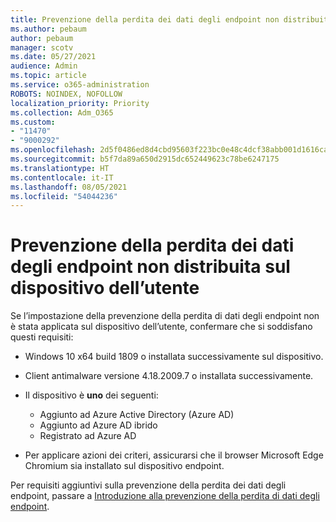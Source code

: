 ```yaml
---
title: Prevenzione della perdita dei dati degli endpoint non distribuita sul dispositivo dell’utente
ms.author: pebaum
author: pebaum
manager: scotv
ms.date: 05/27/2021
audience: Admin
ms.topic: article
ms.service: o365-administration
ROBOTS: NOINDEX, NOFOLLOW
localization_priority: Priority
ms.collection: Adm_O365
ms.custom:
- "11470"
- "9000292"
ms.openlocfilehash: 2d5f0486ed8d4cbd95603f223bc0e48c4dcf38abb001d1616ca968b1d6bba7de
ms.sourcegitcommit: b5f7da89a650d2915dc652449623c78be6247175
ms.translationtype: HT
ms.contentlocale: it-IT
ms.lasthandoff: 08/05/2021
ms.locfileid: "54044236"
---
```

# <a name="endpoint-dlp-not-deployed-to-users-device"></a>Prevenzione della perdita dei dati degli endpoint non distribuita sul dispositivo dell’utente

Se l’impostazione della prevenzione della perdita di dati degli endpoint non è stata applicata sul dispositivo dell’utente, confermare che si soddisfano questi requisiti:

- Windows 10 x64 build 1809 o installata successivamente sul dispositivo.
- Client antimalware versione 4.18.2009.7 o installata successivamente.
- Il dispositivo è **uno** dei seguenti:
    
    - Aggiunto ad Azure Active Directory (Azure AD)
    - Aggiunto ad Azure AD ibrido
    - Registrato ad Azure AD

- Per applicare azioni dei criteri, assicurarsi che il browser Microsoft Edge Chromium sia installato sul dispositivo endpoint.

Per requisiti aggiuntivi sulla prevenzione della perdita dei dati degli endpoint, passare a [Introduzione alla prevenzione della perdita di dati degli endpoint](/microsoft-365/compliance/endpoint-dlp-getting-started#prepare-your-endpoints).
